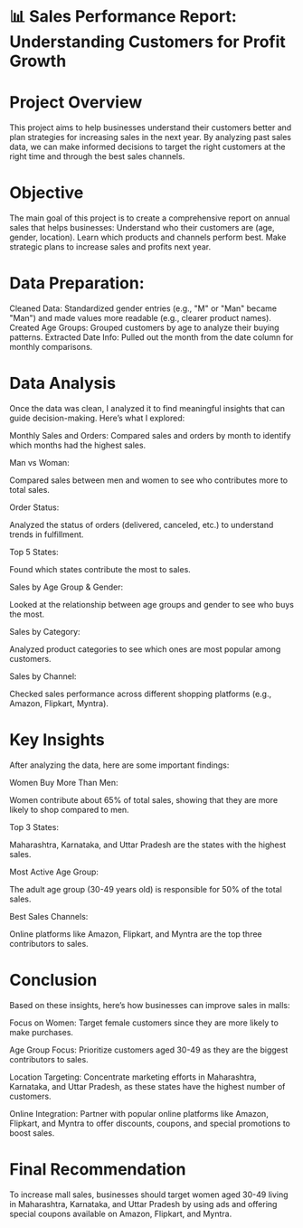 # 📊 Sales Performance Report: Understanding Customers for Profit Growth

# Project Overview
This project aims to help businesses understand their customers better and plan strategies for increasing sales in the next year. By analyzing past sales data, we can make informed decisions to target the right customers at the right time and through the best sales channels.

# Objective
The main goal of this project is to create a comprehensive report on annual sales that helps businesses:
Understand who their customers are (age, gender, location).
Learn which products and channels perform best.
Make strategic plans to increase sales and profits next year.

# Data Preparation:
Cleaned Data: Standardized gender entries (e.g., "M" or "Man" became "Man") and made values more readable (e.g., clearer product names).
Created Age Groups: Grouped customers by age to analyze their buying patterns.
Extracted Date Info: Pulled out the month from the date column for monthly comparisons.

# Data Analysis
Once the data was clean, I analyzed it to find meaningful insights that can guide decision-making. Here’s what I explored:

Monthly Sales and Orders:
Compared sales and orders by month to identify which months had the highest sales.

Man vs Woman:

Compared sales between men and women to see who contributes more to total sales.

Order Status:

Analyzed the status of orders (delivered, canceled, etc.) to understand trends in fulfillment.

Top 5 States:

Found which states contribute the most to sales.

Sales by Age Group & Gender:

Looked at the relationship between age groups and gender to see who buys the most.

Sales by Category:

Analyzed product categories to see which ones are most popular among customers.

Sales by Channel:

Checked sales performance across different shopping platforms (e.g., Amazon, Flipkart, Myntra).

# Key Insights
After analyzing the data, here are some important findings:

Women Buy More Than Men:

Women contribute about 65% of total sales, showing that they are more likely to shop compared to men.

Top 3 States:

Maharashtra, Karnataka, and Uttar Pradesh are the states with the highest sales.

Most Active Age Group:

The adult age group (30-49 years old) is responsible for 50% of the total sales.

Best Sales Channels:

Online platforms like Amazon, Flipkart, and Myntra are the top three contributors to sales.
# Conclusion
Based on these insights, here’s how businesses can improve sales in malls:

Focus on Women:
Target female customers since they are more likely to make purchases.

Age Group Focus:
Prioritize customers aged 30-49 as they are the biggest contributors to sales.

Location Targeting:
Concentrate marketing efforts in Maharashtra, Karnataka, and Uttar Pradesh, as these states have the highest number of customers.

Online Integration:
Partner with popular online platforms like Amazon, Flipkart, and Myntra to offer discounts, coupons, and special promotions to boost sales.

# Final Recommendation
To increase mall sales, businesses should target women aged 30-49 living in Maharashtra, Karnataka, and Uttar Pradesh by using ads and offering special coupons available on Amazon, Flipkart, and Myntra.

